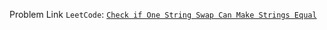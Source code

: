 Problem Link ```LeetCode```: [```Check if One String Swap Can Make Strings Equal```](https://leetcode.com/problems/check-if-one-string-swap-can-make-strings-equal/)
